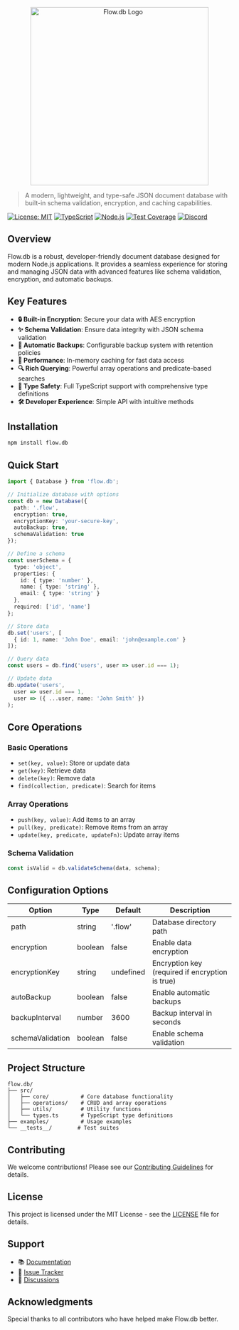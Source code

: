 <p align="center">
  <img src="https://raw.githubusercontent.com/hypecavess/flowless.db/main/assets/logo.png" alt="Flow.db Logo" width="400">
</p>

> A modern, lightweight, and type-safe JSON document database with built-in schema validation, encryption, and caching capabilities.

[![License: MIT](https://img.shields.io/badge/License-MIT-orange.svg)](https://opensource.org/licenses/MIT)
[![TypeScript](https://img.shields.io/badge/TypeScript-5.3.3-blue)](https://www.typescriptlang.org/)
[![Node.js](https://img.shields.io/badge/Node.js-20.x-green)](https://nodejs.org/)
[![Test Coverage](https://img.shields.io/badge/coverage-100%25-brightgreen.svg)](https://github.com/HypeCaves/flow.db)
[![Discord](https://img.shields.io/discord/1390800302776782940?logo=discord&label=Discord&color=5865F2)](https://discord.gg/amU5DGWXmg)

## Overview

Flow.db is a robust, developer-friendly document database designed for modern Node.js applications. It provides a seamless experience for storing and managing JSON data with advanced features like schema validation, encryption, and automatic backups.

## Key Features

- **🔒 Built-in Encryption**: Secure your data with AES encryption
- **✨ Schema Validation**: Ensure data integrity with JSON schema validation
- **💾 Automatic Backups**: Configurable backup system with retention policies
- **🚀 Performance**: In-memory caching for fast data access
- **🔍 Rich Querying**: Powerful array operations and predicate-based searches
- **📝 Type Safety**: Full TypeScript support with comprehensive type definitions
- **🛠️ Developer Experience**: Simple API with intuitive methods

## Installation

```bash
npm install flow.db
```

## Quick Start

```typescript
import { Database } from 'flow.db';

// Initialize database with options
const db = new Database({
  path: '.flow',
  encryption: true,
  encryptionKey: 'your-secure-key',
  autoBackup: true,
  schemaValidation: true
});

// Define a schema
const userSchema = {
  type: 'object',
  properties: {
    id: { type: 'number' },
    name: { type: 'string' },
    email: { type: 'string' }
  },
  required: ['id', 'name']
};

// Store data
db.set('users', [
  { id: 1, name: 'John Doe', email: 'john@example.com' }
]);

// Query data
const users = db.find('users', user => user.id === 1);

// Update data
db.update('users',
  user => user.id === 1,
  user => ({ ...user, name: 'John Smith' })
);
```

## Core Operations

### Basic Operations

- `set(key, value)`: Store or update data
- `get(key)`: Retrieve data
- `delete(key)`: Remove data
- `find(collection, predicate)`: Search for items

### Array Operations

- `push(key, value)`: Add items to an array
- `pull(key, predicate)`: Remove items from an array
- `update(key, predicate, updateFn)`: Update array items

### Schema Validation

```typescript
const isValid = db.validateSchema(data, schema);
```

## Configuration Options

| Option | Type | Default | Description |
|--------|------|---------|-------------|
| path | string | '.flow' | Database directory path |
| encryption | boolean | false | Enable data encryption |
| encryptionKey | string | undefined | Encryption key (required if encryption is true) |
| autoBackup | boolean | false | Enable automatic backups |
| backupInterval | number | 3600 | Backup interval in seconds |
| schemaValidation | boolean | false | Enable schema validation |

## Project Structure

```
flow.db/
├── src/
│   ├── core/          # Core database functionality
│   ├── operations/    # CRUD and array operations
│   ├── utils/         # Utility functions
│   └── types.ts       # TypeScript type definitions
├── examples/          # Usage examples
└── __tests__/        # Test suites
```

## Contributing

We welcome contributions! Please see our [Contributing Guidelines](CONTRIBUTING.md) for details.

## License

This project is licensed under the MIT License - see the [LICENSE](LICENSE) file for details.

## Support

- 📚 [Documentation](https://github.com/hypecavess/flow.db/wiki)
- 🐛 [Issue Tracker](https://github.com/hypecavess/flow.db/issues)
- 💬 [Discussions](https://github.com/hypecavess/flow.db/discussions)

## Acknowledgments

Special thanks to all contributors who have helped make Flow.db better.